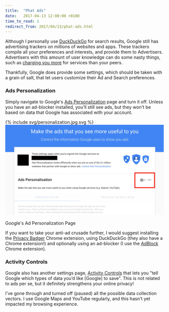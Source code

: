```yaml
---
title:  "Phat Ads"
date:   2017-04-13 12:00:00 +0100
time_to_read: 1
redirect_from: 2017/04/13/phat-ads.html
---
```


Although I personally use [DuckDuckGo][duckduckgo] for search results, Google still has advertising trackers on millions of websites and apps. These trackers compile all your preferences and interests, and provide them to Advertisers. Advertisers with this amount of user knowledge can do some nasty things, such as [charging you more][charge] for services than your peers.

Thankfully, Google does provide some settings, which should be taken with a grain of salt, that let users customize their Ad and Search preferences.

### Ads Personalization ###

Simply navigate to Google's [Ads Personalization][personalization] page and turn it off. Unless you have an ad-blocker installed, you'll still see ads, but they won't be based on data that Google has associated with your account.

<div class="center-media img-container" alt="Google's Ad Personalization Page">
    {% include svg/personalization.jpg.svg %}
    <img src="/assets/imgs/personalization.jpg" class="overlay-img">
</div>
<p class="image-label">Google's Ad Personalization Page</p>

If you want to take your anti-ad crusade further, I would suggest installing the [Privacy Badger][privacybadger] Chrome extension, using DuckDuckGo (they also have a Chrome extension!) and optionally using an ad-blocker (I use the [AdBlock][adblocker] Chrome extension).

### Activity Controls ###

Google also has another settings page, [Activity Controls][activity] that lets you "tell Google which types of data you’d like [Google] to save". This is not related to ads per se, but it definitely strengthens your online privacy!

I've gone through and turned off (paused) all the possible data collection vectors. I use Google Maps and YouTube regularly, and this hasn't yet impacted my browsing experience.

[duckduckgo]: https://duckduckgo.com/
[charge]: https://www.theguardian.com/commentisfree/2016/dec/06/cookie-monsters-why-your-browsing-history-could-mean-rip-off-prices
[personalization]: https://www.google.com/settings/u/0/ads/authenticated
[privacybadger]: https://www.eff.org/privacybadger
[adblocker]: https://chrome.google.com/webstore/detail/adblock/gighmmpiobklfepjocnamgkkbiglidom
[activity]: https://myaccount.google.com/activitycontrols
